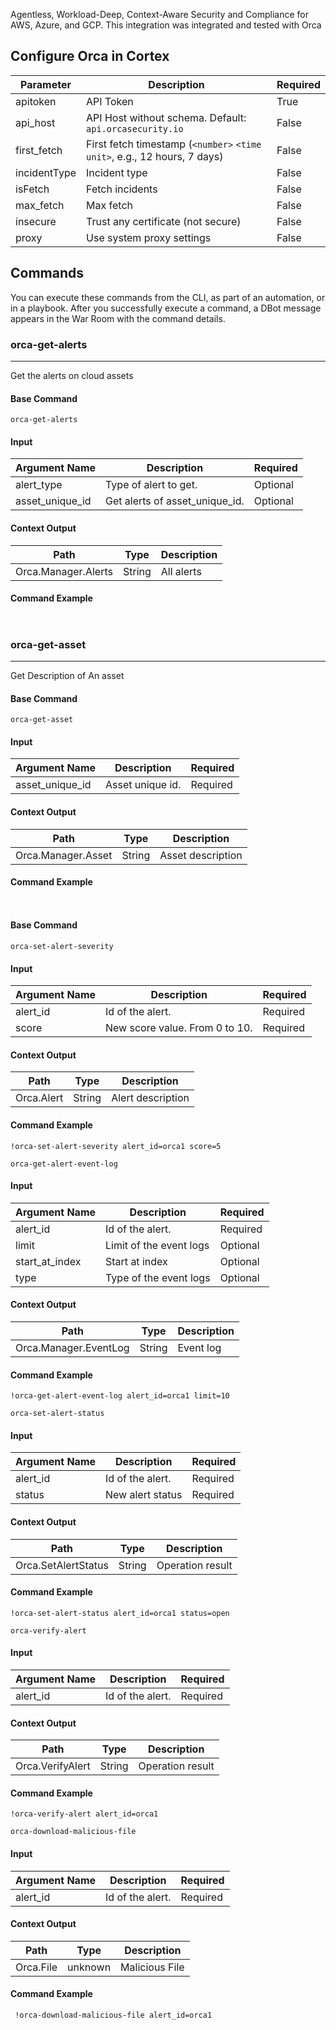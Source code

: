 Agentless, Workload-Deep, Context-Aware Security and Compliance for AWS, Azure, and GCP.
This integration was integrated and tested with Orca

## Configure Orca in Cortex


| **Parameter** | **Description** | **Required** |
| --- | --- | --- |
| apitoken | API Token | True |
| api_host | API Host without schema. Default: `api.orcasecurity.io` | False
| first_fetch | First fetch timestamp \(`<number>` `<time unit>`, e.g., 12 hours, 7 days\) | False |
| incidentType | Incident type | False |
| isFetch | Fetch incidents | False |
| max_fetch | Max fetch | False |
| insecure | Trust any certificate \(not secure\) | False |
| proxy | Use system proxy settings | False |

## Commands

You can execute these commands from the CLI, as part of an automation, or in a playbook.
After you successfully execute a command, a DBot message appears in the War Room with the command details.

### orca-get-alerts

***
Get the alerts on cloud assets


#### Base Command

`orca-get-alerts`

#### Input

| **Argument Name** | **Description** | **Required** |
| --- | --- | --- |
| alert_type | Type of alert to get. | Optional | 
| asset_unique_id | Get alerts of asset_unique_id. | Optional | 


#### Context Output

| **Path** | **Type** | **Description** |
| --- | --- | --- |
| Orca.Manager.Alerts | String | All alerts | 


#### Command Example

``` ```

### orca-get-asset

***
Get Description of An asset


#### Base Command

`orca-get-asset`

#### Input

| **Argument Name** | **Description** | **Required** |
| --- | --- | --- |
| asset_unique_id | Asset unique id. | Required | 


#### Context Output

| **Path** | **Type** | **Description** |
| --- | --- | --- |
| Orca.Manager.Asset | String | Asset description | 


#### Command Example

``` ```

#### Base Command

`orca-set-alert-severity`

#### Input

| **Argument Name** | **Description**                | **Required** |
|-------------------|--------------------------------|--------------|
| alert_id          | Id of the alert.               | Required     | 
| score             | New score value. From 0 to 10. | Required     | 


#### Context Output

| **Path**                      | **Type** | **Description**   |
|-------------------------------| --- |-------------------|
| Orca.Alert    | String | Alert description | 


#### Command Example

``` !orca-set-alert-severity alert_id=orca1 score=5 ```

`orca-get-alert-event-log`

#### Input

| **Argument Name** | **Description**                | **Required** |
|-------------------|--------------------------------|--------------|
| alert_id          | Id of the alert.               | Required     | 
| limit             | Limit of the event logs | Optional     | 
| start_at_index             | Start at index | Optional     | 
| type             | Type of the event logs | Optional     | 


#### Context Output

| **Path**                       | **Type** | **Description**     |
|--------------------------------| --- |---------------------|
| Orca.Manager.EventLog      | String | Event log           | 


#### Command Example

``` !orca-get-alert-event-log alert_id=orca1 limit=10 ```

`orca-set-alert-status`

#### Input

| **Argument Name** | **Description**  | **Required** |
|-------------------|------------------|--------------|
| alert_id          | Id of the alert. | Required     | 
| status            | New alert status | Required     | 


#### Context Output

| **Path**            | **Type** | **Description**  |
|---------------------| --- |------------------|
| Orca.SetAlertStatus | String | Operation result | 


#### Command Example

``` !orca-set-alert-status alert_id=orca1 status=open ```

`orca-verify-alert`

#### Input

| **Argument Name** | **Description**  | **Required** |
|-------------------|------------------|--------------|
| alert_id          | Id of the alert. | Required     | 


#### Context Output

| **Path**         | **Type** | **Description**  |
|------------------| --- |------------------|
| Orca.VerifyAlert | String | Operation result | 


#### Command Example

``` !orca-verify-alert alert_id=orca1 ```

`orca-download-malicious-file`

#### Input

| **Argument Name** | **Description**  | **Required** |
|-------------------|------------------|--------------|
| alert_id          | Id of the alert. | Required     | 


#### Context Output

| **Path**  | **Type** | **Description** |
|-----------| --- |-----------------|
| Orca.File | unknown | Malicious File  | 


#### Command Example

``` !orca-download-malicious-file alert_id=orca1```